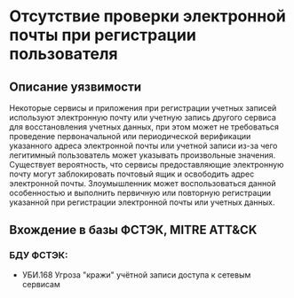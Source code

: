 # Отсутствие проверки электронной почты при регистрации пользователя

## Описание уязвимости
Некоторые сервисы и приложения при регистрации учетных записей используют электронную почту или учетную запись другого сервиса для восстановления учетных данных, при этом может не требоваться проведение первоначальной или периодической верификации указанного адреса электронной почты или учетной записи из-за чего легитимный пользователь может указывать произвольные значения. 
Существует вероятность, что сервисы предоставляющие электронную почту могут заблокировать почтовый ящик и освободить адрес электронной почты.
Злоумышленник может воспользоваться данной особенностью и выполнить первичную или повторную регистрации указанной при регистрации электронной почты или учетных данных.

## Вхождение в базы ФСТЭК, MITRE ATT&CK
### БДУ ФСТЭК:
+ УБИ.168 Угроза "кражи" учётной записи доступа к сетевым сервисам
